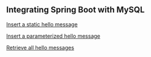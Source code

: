 ##  Integrating Spring Boot with MySQL

[Insert a static hello message](http://cs5200-fall2019-wang-1.us-east-2.elasticbeanstalk.com/api/hello/insert)

[Insert a parameterized hello message](http://cs5200-fall2019-wang-1.us-east-2.elasticbeanstalk.com/api/hello/insert/Some%20parameterized%20message)

[Retrieve all hello messages](http://cs5200-fall2019-wang-1.us-east-2.elasticbeanstalk.com/api/hello/select/all)
